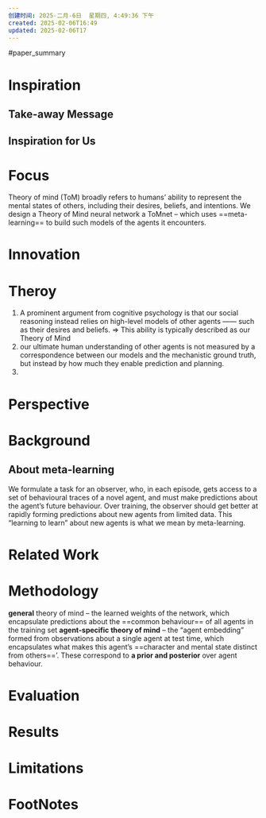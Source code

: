 ```yaml
---
创建时间: 2025-二月-6日  星期四, 4:49:36 下午
created: 2025-02-06T16:49
updated: 2025-02-06T17
---
```

#paper_summary 

# Inspiration
## Take-away Message
## Inspiration for Us
# Focus
Theory of mind (ToM) broadly refers to humans’ ability to represent the mental states of others, including their desires, beliefs, and intentions. 
We design a Theory of Mind neural network a ToMnet – which uses ==meta-learning== to build such models of the agents it encounters.

# Innovation
# Theroy
1. A prominent argument from cognitive psychology is that our social reasoning instead relies on high-level models of other agents —— such as their desires and beliefs. $\Longrightarrow$ This ability is typically described as our Theory of Mind
2. our ultimate human understanding of other agents is not measured by a correspondence between our models and the mechanistic ground truth, but instead by how much they enable prediction and planning.
3. 
# Perspective
# Background
## About meta-learning
We formulate a task for an observer, who, in each episode, gets access to a set of behavioural traces of a novel agent, and must make predictions about the agent’s future behaviour. Over training, the observer should get better at rapidly forming predictions about new agents from limited data. This “learning to learn” about new agents is what we mean by meta-learning.

# Related Work
# Methodology
**general** theory of mind – the learned weights of the network, which encapsulate predictions about the ==common behaviour== of all agents in the training set
**agent-specific theory of mind** – the “agent embedding” formed from observations about a single agent at test time, which encapsulates what makes this agent’s ==character and mental state distinct from others==’. 
These correspond to **a prior and posterior** over agent behaviour.



# Evaluation
# Results
# Limitations
# FootNotes
